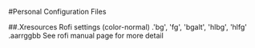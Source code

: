 #Personal Configuration Files

##.Xresources
	Rofi settings (color-normal)
	.'bg', 'fg', 'bgalt', 'hlbg', 'hlfg'
	.aarrggbb
	See rofi manual page for more detail
